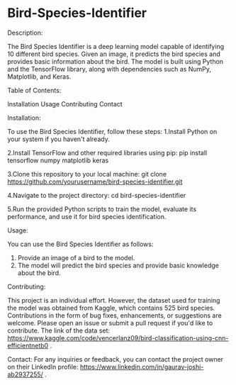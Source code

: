 # Bird-Species-Identifier

Description:

The Bird Species Identifier is a deep learning model capable of identifying 10 different bird species. Given an image, it predicts the bird species and provides basic information about the bird. The model is built using Python and the TensorFlow library, along with dependencies such as NumPy, Matplotlib, and Keras.

Table of Contents:

Installation 
Usage 
Contributing
Contact

Installation:

To use the Bird Species Identifier, follow these steps:
1.Install Python on your system if you haven't already.

2.Install TensorFlow and other required libraries using pip:
   pip install tensorflow numpy matplotlib keras
   
3.Clone this repository to your local machine: 
  git clone https://github.com/yourusername/bird-species-identifier.git

4.Navigate to the project directory: 
  cd bird-species-identifier

5.Run the provided Python scripts to train the model, evaluate its performance, and use it for bird species identification.

Usage:

You can use the Bird Species Identifier as follows:
1.	Provide an image of a bird to the model.
2.	The model will predict the bird species and provide basic knowledge about the bird.
   
Contributing:

This project is an individual effort. However, the dataset used for training the model was obtained from Kaggle, which contains 525 bird species. Contributions in the form of bug fixes, enhancements, or suggestions are welcome. Please open an issue or submit a pull request if you'd like to contribute. 
The link of the data set: https://www.kaggle.com/code/vencerlanz09/bird-classification-using-cnn-efficientnetb0 .

Contact:
For any inquiries or feedback, you can contact the project owner on their LinkedIn profile: https://www.linkedin.com/in/gaurav-joshi-ab2937255/ .
